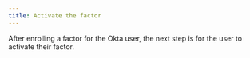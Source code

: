 ```yaml
---
title: Activate the factor
---
```


After enrolling a factor for the Okta user, the next step is for the user to activate their factor.

<StackSnippet snippet="activatefactor" />

<NextSectionLink/>
